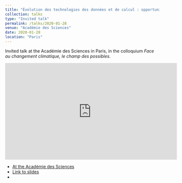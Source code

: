 ```yaml
---
title: "Évolution des technologies des données et de calcul : opportunités et défis pour la simulation et l’analyse du système Terre"
collection: talks
type: "Invited talk"
permalink: /talks/2020-01-28
venue: "Académie des Sciences"
date: 2020-01-28
location: "Paris"
---
```


Invited talk at the Académie des Sciences in Paris, in the colloquium _Face au changement climatique, le champ des possibles_.

<iframe width="560" height="315" src="https://www.youtube.com/embed/video?v=Yo4tgF5lc0c" frameborder="0" allow="autoplay; encrypted-media" allowfullscreen></iframe>

* [At the Académie des Sciences](https://public.weconext.eu/academie-sciences/2020-01-28-s2/video_id_010/index.html)
* [Link to slides](https://www.academie-sciences.fr/pdf/conf/climat2020/Balaji_Venkatramani.pdf)
* 



